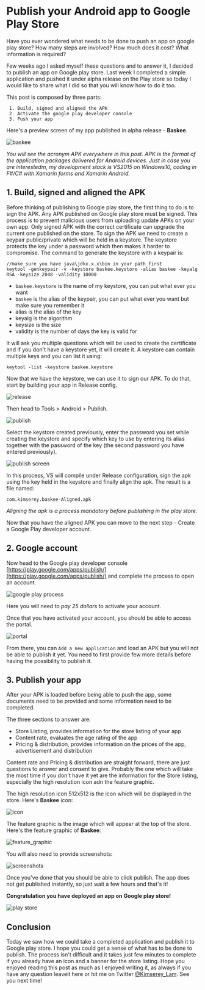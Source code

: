 # Publish your Android app to Google Play Store

Have you ever wondered what needs to be done to push an app on google play store?
How many steps are involved? 
How much does it cost? 
What information is required?

Few weeks ago I asked myself these questions and to answer it, I decided to publish an app on Google play store.
Last week I completed a simple application and pushed it under alpha release on the Play store so today I would like to share what I did so that you will know how to do it too.

This post is composed by three parts:

```
 1. Build, signed and aligned the APK
 2. Activate the google play developer console 
 3. Push your app
```

Here's a preview screen of my app published in alpha release - __Baskee__.

![baskee](https://raw.githubusercontent.com/Kimserey/BlogArchive/master/img/play_store.jpeg)

_You will see the acronym APK everywhere in this post. APK is the format of the application packages delivered for Android devices._
_Just in case you are interestedm, my development stack is VS2015 on Windows10, coding in F#/C# with Xamarin forms and Xamarin Android._

## 1. Build, signed and aligned the APK

Before thinking of publishing to Google play store, the first thing to do is to sign the APK.
Any APK published on Google play store must be signed.
This process is to prevent malicious users from uploading update APKs on your own app.
Only signed APK with the correct certificate can upgrade the current one published on the store.
To sign the APK we need to create a keypair public/private which will be held in a keystore.
The keystore protects the key under a password which then makes it harder to compromise.
The command to generate the keystore with a keypair is:

```
//make sure you have java\jdkx.x.x\bin in your path first
keytool -genkeypair -v -keystore baskee.keystore -alias baskee -keyalg RSA -keysize 2048 -validity 10000
```

- `baskee.keystore` is the name of my keystore, you can put what ever you want
- `baskee` is the alias of the keypair, you can put what ever you want but make sure you remember it
- alias is the alias of the key
- keyalg is the algorithm
- keysize is the size
- validity is the number of days the key is valid for

It will ask you multiple questions which will be used to create the certificate and if you don't have a keystore yet, it will create it.
A keystore can contain multiple keys and you can list it using:

```
keytool -list -keystore baskee.keystore
```
 
Now that we have the keystore, we can use it to sign our APK.
To do that, start by building your app in Release config.

![release](https://raw.githubusercontent.com/Kimserey/BlogArchive/master/img/release.png)

Then head to Tools > Android > Publish.

![publish](https://raw.githubusercontent.com/Kimserey/BlogArchive/master/img/publish.png)

Select the keystore created previously, enter the password you set while creating the keystore and specify which key to use by entering its alias together
with the password of the key (the second password you have entered previously).

![publish screen](https://raw.githubusercontent.com/Kimserey/BlogArchive/master/img/publish_screen.png)


In this process, VS will compile under Release configuration, sign the apk using the key held in the keystore and finally align the apk.
The result is a file named:

```
com.kimserey.baskee-Aligned.apk
```

_Aligning the apk is a process mandatory before publishing in the play store._

Now that you have the aligned APK you can move to the next step - Create a Google Play developer account.

## 2. Google account

Now head to the Google play developer console [https://play.google.com/apps/publish/](https://play.google.com/apps/publish/) and complete the process to open an account.

![google play process](https://github.com/Kimserey/BlogArchive/blob/master/img/ggplay.png?raw=true)

Here you will need to _pay 25 dollars_ to activate your account.

Once that you have activated your account, you should be able to access the portal.

![portal](https://raw.githubusercontent.com/Kimserey/BlogArchive/master/img/portal.png)

From there, you can `Add a new application` and load an APK but you will not be able to publish it yet.
You need to first provide few more details before having the possibility to publish it.

## 3. Publish your app

After your APK is loaded before being able to push the app, some documents need to be provided and some information need to be completed.

The three sections to answer are:

 - Store Listing, provides information for the store listing of your app
 - Content rate, evaluates the age rating of the app
 - Pricing & distribution, provides information on the prices of the app, advertisement and distribution

Content rate and Pricing & distribution are straight forward, there are just questions to answer and consent to give.
Probably the one which will take the most time if you don't have it yet are the information for the Store listing, especially the high resolution icon adn the feature graphic.

The high resolution icon 512x512 is the icon which will be displayed in the store.
Here's __Baskee__ icon:

![icon](https://raw.githubusercontent.com/Kimserey/BlogArchive/master/img/icon_highres.png)

The feature graphic is the image which will appear at the top of the store.
Here's the feature graphic of __Baskee__:

![feature_graphic](https://raw.githubusercontent.com/Kimserey/BlogArchive/master/img/feature_graphic.png)

You will also need to provide screenshots:

![screenshots](https://raw.githubusercontent.com/Kimserey/BlogArchive/master/img/screenshots.png)

Once you've done that you should be able to click publish.
The app does not get published instantly, so just wait a few hours and that's it! 

__Congratulation you have deployed an app on Google play store!__

![play store](https://raw.githubusercontent.com/Kimserey/BlogArchive/master/img/play_store.png)

## Conclusion

Today we saw how we could take a completed application and publish it to Google play store. 
I hope you could get a sense of what has to be done to publish. 
The process isn't difficult and it takes just few minutes to complete if you already have an icon and a banner for the store listing.
Hope you enjoyed reading this post as much as I enjoyed writing it, as always if you have any question leaveit here or hit me on Twitter [@Kimserey_Lam](https://twitter.com/Kimserey_Lam). See you next time!
